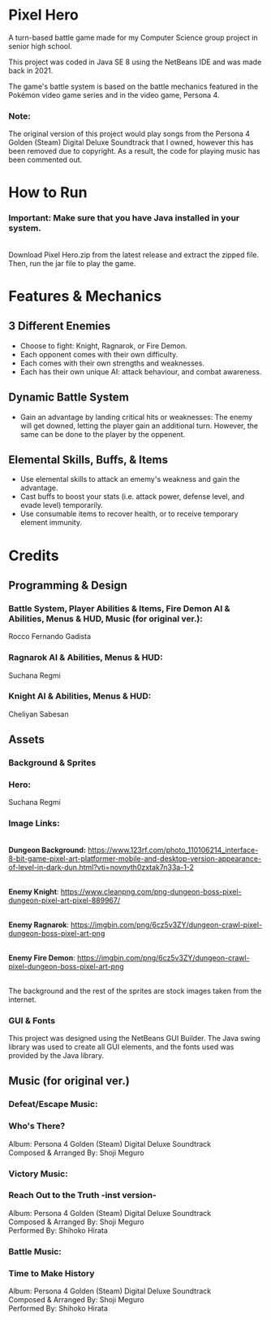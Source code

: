 # Pixel Hero

A turn-based battle game made for my Computer Science group project in senior high school.

This project was coded in Java SE 8 using the NetBeans IDE and was made back in 2021.

The game's battle system is based on the battle mechanics featured in the Pokémon video game series and in the video game, Persona 4.

### Note:
The original version of this project would play songs from the Persona 4 Golden (Steam) Digital Deluxe Soundtrack that I owned, however this has been removed due to copyright. As a result, the code for playing music has been commented out.

# How to Run

### Important: Make sure that you have Java installed in your system. 

<br>Download Pixel Hero.zip from the latest release and extract the zipped file. Then, run the jar file to play the game.

# Features & Mechanics

## **3 Different Enemies**
  * Choose to fight: Knight, Ragnarok, or Fire Demon.
  * Each opponent comes with their own difficulty.
  * Each comes with their own strengths and weaknesses.
  * Each has their own unique AI: attack behaviour, and combat awareness.

## **Dynamic Battle System**
  * Gain an advantage by landing critical hits or weaknesses: The enemy will get downed, letting the player gain an additional turn. However, the same can be done to the player by the oppenent.

## **Elemental Skills, Buffs, & Items**
  * Use elemental skills to attack an ememy's weakness and gain the advantage.
  * Cast buffs to boost your stats (i.e. attack power, defense level, and evade level) temporarily.
  * Use consumable items to recover health, or to receive temporary element immunity.

# Credits

## Programming & Design

### Battle System, Player Abilities & Items, Fire Demon AI & Abilities, Menus & HUD, Music (for original ver.): 
Rocco Fernando Gadista

### Ragnarok AI & Abilities, Menus & HUD:
Suchana Regmi

### Knight AI & Abilities, Menus & HUD:
Cheliyan Sabesan

## Assets 

### Background & Sprites

### Hero:
Suchana Regmi

### Image Links:

<br>**Dungeon Background:** https://www.123rf.com/photo_110106214_interface-8-bit-game-pixel-art-platformer-mobile-and-desktop-version-appearance-of-level-in-dark-dun.html?vti=novnyth0zxtak7n33a-1-2

<br>**Enemy Knight**: https://www.cleanpng.com/png-dungeon-boss-pixel-dungeon-pixel-art-pixel-889967/

<br>**Enemy Ragnarok**: https://imgbin.com/png/6cz5v3ZY/dungeon-crawl-pixel-dungeon-boss-pixel-art-png

<br>**Enemy Fire Demon**: https://imgbin.com/png/6cz5v3ZY/dungeon-crawl-pixel-dungeon-boss-pixel-art-png

<br>The background and the rest of the sprites are stock images taken from the internet.

### GUI & Fonts

This project was designed using the NetBeans GUI Builder. The Java swing library was used to create all GUI elements, and the fonts used was provided by the Java library.

## Music (for original ver.) 

### Defeat/Escape Music: 
### Who's There?
Album: Persona 4 Golden (Steam) Digital Deluxe Soundtrack
<br>Composed & Arranged By: Shoji Meguro 

### Victory Music: 
### Reach Out to the Truth -inst version-  
Album: Persona 4 Golden (Steam) Digital Deluxe Soundtrack
<br>Composed & Arranged By: Shoji Meguro 
<br> Performed By: Shihoko Hirata

### Battle Music: 
### Time to Make History
Album: Persona 4 Golden (Steam) Digital Deluxe Soundtrack
<br>Composed & Arranged By: Shoji Meguro 
<br> Performed By: Shihoko Hirata

